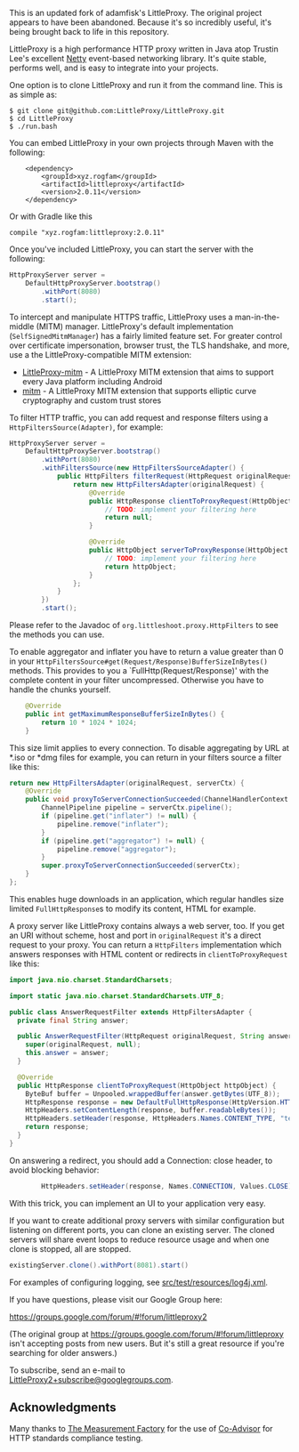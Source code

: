 This is an updated fork of adamfisk's LittleProxy.  The original project appears
to have been abandoned.  Because it's so incredibly useful, it's being brought
back to life in this repository.

LittleProxy is a high performance HTTP proxy written in Java atop Trustin Lee's
excellent [Netty](http://netty.io) event-based networking library. It's quite
stable, performs well, and is easy to integrate into your projects. 

One option is to clone LittleProxy and run it from the command line. This is as simple as:

```
$ git clone git@github.com:LittleProxy/LittleProxy.git
$ cd LittleProxy
$ ./run.bash
```

You can embed LittleProxy in your own projects through Maven with the following:
```
    <dependency>
        <groupId>xyz.rogfam</groupId>
        <artifactId>littleproxy</artifactId>
        <version>2.0.11</version>
    </dependency>
```

Or with Gradle like this

`compile "xyz.rogfam:littleproxy:2.0.11"`

Once you've included LittleProxy, you can start the server with the following:

```java
HttpProxyServer server =
    DefaultHttpProxyServer.bootstrap()
        .withPort(8080)
        .start();
```

To intercept and manipulate HTTPS traffic, LittleProxy uses a man-in-the-middle (MITM) manager. LittleProxy's default
implementation (`SelfSignedMitmManager`) has a fairly limited feature set. For greater control over certificate impersonation,
browser trust, the TLS handshake, and more, use a the LittleProxy-compatible MITM extension:
- [LittleProxy-mitm](https://github.com/ganskef/LittleProxy-mitm) - A LittleProxy MITM extension that aims to support every Java platform including Android
- [mitm](https://github.com/lightbody/browsermob-proxy/tree/master/mitm) - A LittleProxy MITM extension that supports elliptic curve cryptography and custom trust stores

To filter HTTP traffic, you can add request and response filters using a 
`HttpFiltersSource(Adapter)`, for example:

```java
HttpProxyServer server =
    DefaultHttpProxyServer.bootstrap()
        .withPort(8080)
        .withFiltersSource(new HttpFiltersSourceAdapter() {
            public HttpFilters filterRequest(HttpRequest originalRequest, ChannelHandlerContext ctx) {
                return new HttpFiltersAdapter(originalRequest) {
                    @Override
                    public HttpResponse clientToProxyRequest(HttpObject httpObject) {
                        // TODO: implement your filtering here
                        return null;
                    }

                    @Override
                    public HttpObject serverToProxyResponse(HttpObject httpObject) {
                        // TODO: implement your filtering here
                        return httpObject;
                    }
                };
            }
        })
        .start();
```

Please refer to the Javadoc of `org.littleshoot.proxy.HttpFilters` to see the 
methods you can use. 

To enable aggregator and inflater you have to return a value greater than 0 in 
your `HttpFiltersSource#get(Request/Response)BufferSizeInBytes()` methods. This 
provides to you a `FullHttp(Request/Response)' with the complete content in your 
filter uncompressed. Otherwise you have to handle the chunks yourself.

```java
    @Override
    public int getMaximumResponseBufferSizeInBytes() {
        return 10 * 1024 * 1024;
    }
```

This size limit applies to every connection. To disable aggregating by URL at 
*.iso or *dmg files for example, you can return in your filters source a filter 
like this:

```java
return new HttpFiltersAdapter(originalRequest, serverCtx) {
    @Override
    public void proxyToServerConnectionSucceeded(ChannelHandlerContext serverCtx) {
        ChannelPipeline pipeline = serverCtx.pipeline();
        if (pipeline.get("inflater") != null) {
            pipeline.remove("inflater");
        }
        if (pipeline.get("aggregator") != null) {
            pipeline.remove("aggregator");
        }
        super.proxyToServerConnectionSucceeded(serverCtx);
    }
};
```
This enables huge downloads in an application, which regular handles size 
limited `FullHttpResponse`s to modify its content, HTML for example. 

A proxy server like LittleProxy contains always a web server, too. If you get an 
URI without scheme, host and port in `originalRequest` it's a direct request to 
your proxy. You can return a `HttpFilters` implementation which answers 
responses with HTML content or redirects in `clientToProxyRequest` like this:

```java
import java.nio.charset.StandardCharsets;

import static java.nio.charset.StandardCharsets.UTF_8;

public class AnswerRequestFilter extends HttpFiltersAdapter {
  private final String answer;

  public AnswerRequestFilter(HttpRequest originalRequest, String answer) {
    super(originalRequest, null);
    this.answer = answer;
  }

  @Override
  public HttpResponse clientToProxyRequest(HttpObject httpObject) {
    ByteBuf buffer = Unpooled.wrappedBuffer(answer.getBytes(UTF_8));
    HttpResponse response = new DefaultFullHttpResponse(HttpVersion.HTTP_1_1, HttpResponseStatus.OK, buffer);
    HttpHeaders.setContentLength(response, buffer.readableBytes());
    HttpHeaders.setHeader(response, HttpHeaders.Names.CONTENT_TYPE, "text/html");
    return response;
  }
}
```
On answering a redirect, you should add a Connection: close header, to avoid 
blocking behavior:
```java
		HttpHeaders.setHeader(response, Names.CONNECTION, Values.CLOSE);
```
With this trick, you can implement an UI to your application very easy.

If you want to create additional proxy servers with similar configuration but
listening on different ports, you can clone an existing server.  The cloned
servers will share event loops to reduce resource usage and when one clone is
stopped, all are stopped.

```java
existingServer.clone().withPort(8081).start()
```

For examples of configuring logging, see [src/test/resources/log4j.xml](src/test/resources/log4j.xml).

If you have questions, please visit our Google Group here:

https://groups.google.com/forum/#!forum/littleproxy2

(The original group at https://groups.google.com/forum/#!forum/littleproxy isn't
accepting posts from new users.  But it's still a great resource if you're
searching for older answers.)

To subscribe, send an e-mail to [LittleProxy2+subscribe@googlegroups.com](mailto:LittleProxy2+subscribe@googlegroups.com). 

Acknowledgments
---------------

Many thanks to [The Measurement Factory](http://www.measurement-factory.com/) for the
use of [Co-Advisor](http://coad.measurement-factory.com/) for HTTP standards
compliance testing. 
